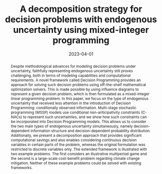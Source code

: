 ---
title: A decomposition strategy for decision problems with endogenous uncertainty using mixed-integer programming
# If group member, use folder name in /content/authors
authors:
  - p_olli-herrala
  - Tommi Ekholm
  - g_fabricio-oliveira

date: 2023-04-01
doi: 10.48550/arXiv.2304.02338

# Schedule page publish date (NOT publication's date).
publishDate: 2017-01-01

# Publication type.
# Legend: 0 = Uncategorized; 1 = Conference paper; 2 = Journal article;
# 3 = Preprint / Working Paper; 4 = Report; 5 = Book; 6 = Book section;
# 7 = Thesis; 8 = Patent
publication_types: ['3']

# Publication name and optional abbreviated publication name. Notice * * on title. # Publication name and optional abbreviated publication name. Quote marks needed for Markdown typesetting
publication: '*ArXiv*'
publication_short: ''

abstract: 'Despite methodological advances for modeling decision problems under uncertainty, faithfully representing endogenous uncertainty still proves challenging, both in terms of modeling capabilities and computational requirements. A novel framework called Decision Programming provides an approach for solving such decision problems using off-the-shelf mathematical optimization solvers. This is made possible by using influence diagrams to represent a given decision problem, which is then formulated as a mixed-integer linear programming problem. In this paper, we focus on the type of endogenous uncertainty that received less attention in the introduction of Decision Programming: conditionally observed information. Multi-stage stochastic programming (MSSP) models use conditional non-anticipativity constraints (C-NACs) to represent such uncertainties, and we show how such constraints can be incorporated into Decision Programming models. This allows us to consider the two main types of endogenous uncertainty simultaneously, namely decision-dependent information structure and decision-dependent probability distribution. Additionally, we present a decomposition approach that provides significant computational savings and also enables considering continuous decision variables in certain parts of the problem, whereas the original formulation was restricted to discrete variables only. The extended framework is illustrated with two example problems. The first considers an illustrative multiperiod game and the second is a large-scale cost-benefit problem regarding climate change mitigation. Neither of these example problems could be solved with existing frameworks.'

# Summary. An optional shortened abstract.
summary:  

# Not in use. Could be used for keywords 
tags:
  
featured: false

# links:
url_pdf: ''
url_code: ''
url_dataset: ''
url_poster: ''
url_project: ''
url_slides: ''
url_source: ''
url_video: ''

# Categories
#  These asociate the publications with the icons representing reearch topics and application areas
categories: [Modelling decision-making and uncertainty, Efficient formulation and solution methods]

# Associated Projects (optional).
#   Associate this publication with one or more of your projects.
#   Simply enter your project's folder or file name without extension.
#   E.g. `internal-project` references `content/project/internal-project/index.md`.
#   Otherwise, set `projects: []`.
projects: [2020-AF-Decision_programming]

# Featured image
# To use, add an image named `featured.jpg/png` to your page's folder.
# Focal points: Smart, Center, TopLeft, Top, TopRight, Left, Right, BottomLeft, Bottom, BottomRight.
image:
  caption: ''
  focal_point: ''
  preview_only: false
  
# remove social media icons 
share: false
---